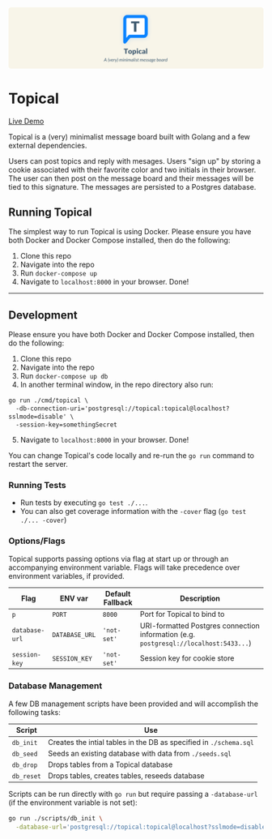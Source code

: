 ![Topical Banner](./assets/banner.png)

# Topical

[Live Demo](https://topical-go.herokuapp.com/)

Topical is a (very) minimalist message board built with Golang and a few external dependencies.

Users can post topics and reply with mesages. Users "sign up" by storing a cookie associated with their favorite color and two initials in their browser. The user can then post on the message board and their messages will be tied to this signature. The messages are persisted to a Postgres database.

## Running Topical

The simplest way to run Topical is using Docker. Please ensure you have both Docker and Docker Compose installed, then do the following:

1. Clone this repo
2. Navigate into the repo
3. Run `docker-compose up`
4. Navigate to `localhost:8000` in your browser. Done!

---

## Development

Please ensure you have both Docker and Docker Compose installed, then do the following:

1. Clone this repo
2. Navigate into the repo
3. Run `docker-compose up db`
4. In another terminal window, in the repo directory also run:

```
go run ./cmd/topical \
  -db-connection-uri='postgresql://topical:topical@localhost?sslmode=disable' \
  -session-key=somethingSecret
```

5. Navigate to `localhost:8000` in your browser. Done!

You can change Topical's code locally and re-run the `go run` command to restart the server.

### Running Tests

- Run tests by executing `go test ./...`.
- You can also get coverage information with the `-cover` flag (`go test ./... -cover`)

### Options/Flags

Topical supports passing options via flag at start up or through an accompanying environment variable. Flags will take precedence over environment variables, if provided.

| Flag | ENV var | Default Fallback | Description |
|------|---------|---------|-------------|
| `p` | `PORT` | `8000`  | Port for Topical to bind to |
| `database-url` | `DATABASE_URL` | `'not-set'` | URI-formatted Postgres connection information (e.g. `postgresql://localhost:5433...`) |
| `session-key` | `SESSION_KEY` | `'not-set'` | Session key for cookie store |

### Database Management

A few DB management scripts have been provided and will accomplish the following tasks:

| Script | Use |
|--------|-----|
| `db_init` | Creates the intial tables in the DB as specified in `./schema.sql` |
| `db_seed` | Seeds an existing database with data from `./seeds.sql` |
| `db_drop` | Drops tables from a Topical database |
| `db_reset` | Drops tables, creates tables, reseeds database |

Scripts can be run directly with `go run` but require passing a `-database-url` (if the environment variable is not set):

```sh
go run ./scripts/db_init \
  -database-url='postgresql://topical:topical@localhost?sslmode=disable'
```
